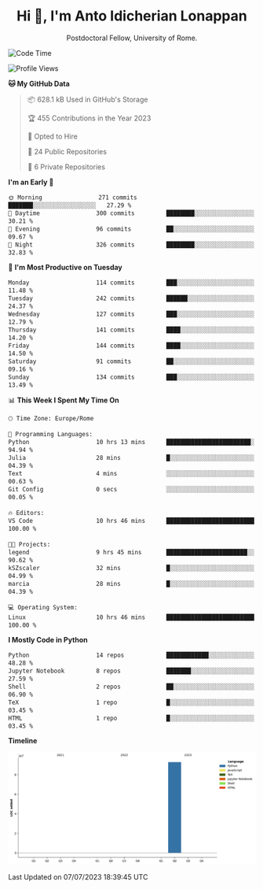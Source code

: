 
<h1 align="center">Hi 👋, I'm Anto Idicherian Lonappan</h1>
<p align="center">Postdoctoral Fellow, University of Rome. </p>


<!--START_SECTION:waka-->
![Code Time](http://img.shields.io/badge/Code%20Time-380%20hrs%2057%20mins-blue)

![Profile Views](http://img.shields.io/badge/Profile%20Views-0-blue)

**🐱 My GitHub Data** 

> 📦 628.1 kB Used in GitHub's Storage 
 > 
> 🏆 455 Contributions in the Year 2023
 > 
> 💼 Opted to Hire
 > 
> 📜 24 Public Repositories 
 > 
> 🔑 6 Private Repositories 
 > 
**I'm an Early 🐤** 

```text
🌞 Morning                271 commits         ███████░░░░░░░░░░░░░░░░░░   27.29 % 
🌆 Daytime                300 commits         ████████░░░░░░░░░░░░░░░░░   30.21 % 
🌃 Evening                96 commits          ██░░░░░░░░░░░░░░░░░░░░░░░   09.67 % 
🌙 Night                  326 commits         ████████░░░░░░░░░░░░░░░░░   32.83 % 
```
📅 **I'm Most Productive on Tuesday** 

```text
Monday                   114 commits         ███░░░░░░░░░░░░░░░░░░░░░░   11.48 % 
Tuesday                  242 commits         ██████░░░░░░░░░░░░░░░░░░░   24.37 % 
Wednesday                127 commits         ███░░░░░░░░░░░░░░░░░░░░░░   12.79 % 
Thursday                 141 commits         ████░░░░░░░░░░░░░░░░░░░░░   14.20 % 
Friday                   144 commits         ████░░░░░░░░░░░░░░░░░░░░░   14.50 % 
Saturday                 91 commits          ██░░░░░░░░░░░░░░░░░░░░░░░   09.16 % 
Sunday                   134 commits         ███░░░░░░░░░░░░░░░░░░░░░░   13.49 % 
```


📊 **This Week I Spent My Time On** 

```text
🕑︎ Time Zone: Europe/Rome

💬 Programming Languages: 
Python                   10 hrs 13 mins      ████████████████████████░   94.94 % 
Julia                    28 mins             █░░░░░░░░░░░░░░░░░░░░░░░░   04.39 % 
Text                     4 mins              ░░░░░░░░░░░░░░░░░░░░░░░░░   00.63 % 
Git Config               0 secs              ░░░░░░░░░░░░░░░░░░░░░░░░░   00.05 % 

🔥 Editors: 
VS Code                  10 hrs 46 mins      █████████████████████████   100.00 % 

🐱‍💻 Projects: 
legend                   9 hrs 45 mins       ███████████████████████░░   90.62 % 
kSZscaler                32 mins             █░░░░░░░░░░░░░░░░░░░░░░░░   04.99 % 
marcia                   28 mins             █░░░░░░░░░░░░░░░░░░░░░░░░   04.39 % 

💻 Operating System: 
Linux                    10 hrs 46 mins      █████████████████████████   100.00 % 
```

**I Mostly Code in Python** 

```text
Python                   14 repos            ████████████░░░░░░░░░░░░░   48.28 % 
Jupyter Notebook         8 repos             ███████░░░░░░░░░░░░░░░░░░   27.59 % 
Shell                    2 repos             ██░░░░░░░░░░░░░░░░░░░░░░░   06.90 % 
TeX                      1 repo              █░░░░░░░░░░░░░░░░░░░░░░░░   03.45 % 
HTML                     1 repo              █░░░░░░░░░░░░░░░░░░░░░░░░   03.45 % 
```



**Timeline**

![Lines of Code chart](https://raw.githubusercontent.com/antolonappan/antolonappan/main/assets/bar_graph.png)


 Last Updated on 07/07/2023 18:39:45 UTC
<!--END_SECTION:waka-->

